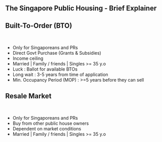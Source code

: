 <h2>The Singapore Public Housing - Brief Explainer</h2>
<div class="grid grid-cols-2 gap-8 mt-8">
  <div v-click>
    <h2>Built-To-Order (BTO)</h2>
        <br>
        <ul>
            <li> Only for Singaporeans and PRs</li>
            <li> Direct Govt Purchase (Grants & Subsidies)</li>
            <li> Income ceiling</li>
            <li> Married | Family / friends | Singles >= 35 y.o</li>
            <li> Luck : Ballot for available BTOs </li>
            <li> Long wait : 3-5 years from time of application</li>
            <li> Min. Occupancy Period (MOP) : >=5 years before they can sell</li>
        </ul>
  </div>

  <div v-click>
    <h2>Resale Market</h2>
    <br>
    <ul>
        <li> Only for Singaporeans and PRs</li>
        <li> Buy from other public house owners</li>
        <li> Dependent on market conditions</li>
        <li> Married | Family / friends | Singles >= 35 y.o</li>
    </ul>
  </div>
</div>


